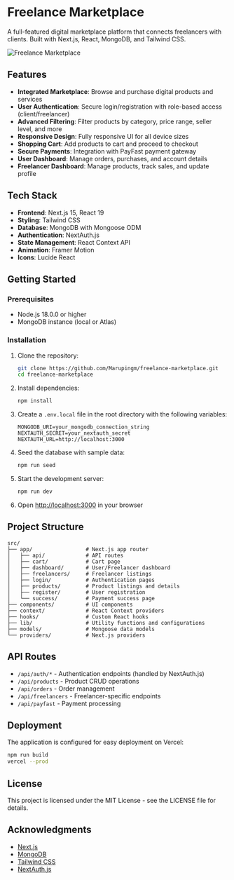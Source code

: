 # Freelance Marketplace

A full-featured digital marketplace platform that connects freelancers with clients. Built with Next.js, React, MongoDB, and Tailwind CSS.

![Freelance Marketplace](public/marketplace-preview.png)

## Features

- **Integrated Marketplace**: Browse and purchase digital products and services
- **User Authentication**: Secure login/registration with role-based access (client/freelancer)
- **Advanced Filtering**: Filter products by category, price range, seller level, and more
- **Responsive Design**: Fully responsive UI for all device sizes
- **Shopping Cart**: Add products to cart and proceed to checkout
- **Secure Payments**: Integration with PayFast payment gateway
- **User Dashboard**: Manage orders, purchases, and account details
- **Freelancer Dashboard**: Manage products, track sales, and update profile

## Tech Stack

- **Frontend**: Next.js 15, React 19
- **Styling**: Tailwind CSS
- **Database**: MongoDB with Mongoose ODM
- **Authentication**: NextAuth.js
- **State Management**: React Context API
- **Animation**: Framer Motion
- **Icons**: Lucide React

## Getting Started

### Prerequisites

- Node.js 18.0.0 or higher
- MongoDB instance (local or Atlas)

### Installation

1. Clone the repository:
   ```bash
   git clone https://github.com/Marupingm/freelance-marketplace.git
   cd freelance-marketplace
   ```

2. Install dependencies:
   ```bash
   npm install
   ```

3. Create a `.env.local` file in the root directory with the following variables:
   ```
   MONGODB_URI=your_mongodb_connection_string
   NEXTAUTH_SECRET=your_nextauth_secret
   NEXTAUTH_URL=http://localhost:3000
   ```

4. Seed the database with sample data:
   ```bash
   npm run seed
   ```

5. Start the development server:
   ```bash
   npm run dev
   ```

6. Open [http://localhost:3000](http://localhost:3000) in your browser

## Project Structure

```
src/
├── app/                 # Next.js app router
│   ├── api/             # API routes
│   ├── cart/            # Cart page
│   ├── dashboard/       # User/Freelancer dashboard
│   ├── freelancers/     # Freelancer listings
│   ├── login/           # Authentication pages
│   ├── products/        # Product listings and details
│   ├── register/        # User registration
│   └── success/         # Payment success page
├── components/          # UI components
├── context/             # React Context providers
├── hooks/               # Custom React hooks
├── lib/                 # Utility functions and configurations
├── models/              # Mongoose data models
└── providers/           # Next.js providers
```

## API Routes

- `/api/auth/*` - Authentication endpoints (handled by NextAuth.js)
- `/api/products` - Product CRUD operations
- `/api/orders` - Order management
- `/api/freelancers` - Freelancer-specific endpoints
- `/api/payfast` - Payment processing

## Deployment

The application is configured for easy deployment on Vercel:

```bash
npm run build
vercel --prod
```

## License

This project is licensed under the MIT License - see the LICENSE file for details.

## Acknowledgments

- [Next.js](https://nextjs.org/)
- [MongoDB](https://www.mongodb.com/)
- [Tailwind CSS](https://tailwindcss.com/)
- [NextAuth.js](https://next-auth.js.org/)
